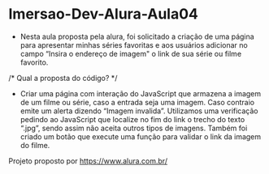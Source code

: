 # Imersao-Dev-Alura-Aula04

* Nesta aula proposta pela alura, foi solicitado a criação de uma página para apresentar minhas séries favoritas e aos usuários adicionar no campo “Insira o endereço de imagem" o link de sua série ou filme favorito.  

/* Qual a proposta do código? */

* Criar uma página com interação do JavaScript que armazena a imagem de um filme ou série, caso a entrada seja uma imagem. Caso contraio emite um alerta dizendo “Imagem invalida”. Utilizamos uma verificação pedindo ao JavaScript que localize no fim do link o trecho do texto “.jpg”, sendo assim não aceita outros tipos de imagens. Também foi criado um botão que execute uma função para validar o link da imagem do filme. 

 Projeto proposto por https://www.alura.com.br/
